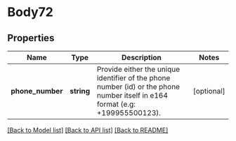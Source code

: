 # Body72

## Properties
Name | Type | Description | Notes
------------ | ------------- | ------------- | -------------
**phone_number** | **string** | Provide either the unique identifier of the phone number (id) or the phone number itself in e164 format (e.g: +199955500123). | [optional] 

[[Back to Model list]](../README.md#documentation-for-models) [[Back to API list]](../README.md#documentation-for-api-endpoints) [[Back to README]](../README.md)


